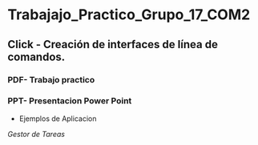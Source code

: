 # Trabajajo_Practico_Grupo_17_COM2

## Click - Creación de interfaces de línea de comandos.

### PDF- Trabajo practico 

### PPT- Presentacion Power Point

+ Ejemplos de Aplicacion

*Gestor de Tareas*

